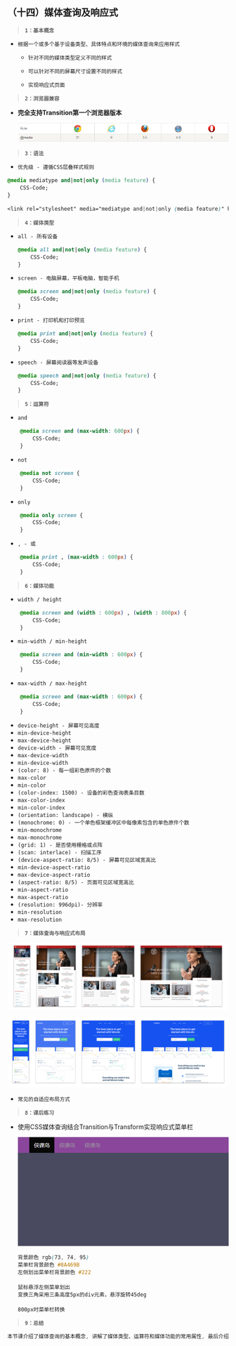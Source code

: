 ##  （十四）媒体查询及响应式

> **`1：基本概念`**

- `根据一个或多个基于设备类型、具体特点和环境的媒体查询来应用样式`

    - `针对不同的媒体类型定义不同的样式`

    - `可以针对不同的屏幕尺寸设置不同的样式`

    - `实现响应式页面`

> **`2：浏览器兼容`**
- **完全支持Transition第一个浏览器版本**

	![image](./brower.png)

> **`3：语法`**
- `优先级 - 遵循CSS层叠样式规则`
```css
@media mediatype and|not|only (media feature) {
    CSS-Code;
}
```
```css
<link rel="stylesheet" media="mediatype and|not|only (media feature)" href="mystylesheet.css">
```

> **`4：媒体类型`**

- `all - 所有设备`
    ```css
    @media all and|not|only (media feature) {
        CSS-Code;
    }
    ```

- `screen - 电脑屏幕，平板电脑，智能手机`
    ```css
    @media screen and|not|only (media feature) {
        CSS-Code;
    }
    ```

- `print - 打印机和打印预览`
    ```css
    @media print and|not|only (media feature) {
        CSS-Code;
    }
    ```

- `speech - 屏幕阅读器等发声设备`
    ```css
    @media speech and|not|only (media feature) {
        CSS-Code;
    }
    ```

> **`5：运算符`**
- `and`
```css
    @media screen and (max-width: 600px) {
        CSS-Code;
    }
```

- `not`
```css
    @media not screen {
        CSS-Code;
    }
```

- `only`
```css
    @media only screen {
        CSS-Code;
    }
```
- `, - 或`
```css
    @media print , (max-width : 600px) {
        CSS-Code;
    }
```

> **`6：媒体功能`**
- `width / height`
```css
    @media screen and (width : 600px) , (width : 800px) {
        CSS-Code;
    }
```
- `min-width / min-height`
```css
    @media screen and (min-width : 600px) {
        CSS-Code;
    }
```
- `max-width / max-height`
```css
    @media screen and (max-width : 600px) {
        CSS-Code;
    }
```
- `device-height - 屏幕可见高度`
- `min-device-height`
- `max-device-height`
- `device-width - 屏幕可见宽度`
- `max-device-width`
- `min-device-width`
- `(color: 8) - 每一组彩色原件的个数`
- `max-color`
- `min-color`
- `(color-index: 1500) - 设备的彩色查询表条目数`
- `max-color-index`
- `min-color-index`
- `(orientation: landscape) - 横纵`
- `(monochrome: 0) - 一个单色框架缓冲区中每像素包含的单色原件个数`
- `min-monochrome`
- `max-monochrome`
- `(grid: 1) - 是否使用栅格或点阵`
- `(scan: interlace) - 扫描工序`
- `(device-aspect-ratio: 8/5) - 屏幕可见区域宽高比`
- `min-device-aspect-ratio`
- `max-device-aspect-ratio`
- `(aspect-ratio: 8/5) - 页面可见区域宽高比`
- `min-aspect-ratio`
- `max-aspect-ratio`
- `(resolution: 996dpi)- 分辨率`
- `min-resolution`
- `max-resolution`

> **`7：媒体查询与响应式布局`**

  ![image](./example1.png)

  ![image](./example2.png)

- `常见的自适应布局方式`


> **`8：课后练习`**
- 使用CSS媒体查询结合Transition与Transform实现响应式菜单栏

    ![image](./9.gif)
    ```css
    背景颜色 rgb(73, 74, 95)
    菜单栏背景颜色 #8A469B
    左侧划出菜单栏背景颜色 #222

    鼠标悬浮左侧菜单划出
    变换三角采用三条高度5px的div元素，悬浮旋转45deg

    800px时菜单栏转换
    ```
> **`9：总结`**

```css
本节课介绍了媒体查询的基本概念, 讲解了媒体类型、运算符和媒体功能的常用属性, 最后介绍了媒体查询与响应式布局的相关内容
    
```